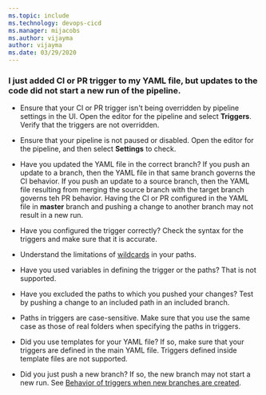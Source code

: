 ```yaml
---
ms.topic: include
ms.technology: devops-cicd
ms.manager: mijacobs
ms.author: vijayma
author: vijayma
ms.date: 03/29/2020
---
```


### I just added CI or PR trigger to my YAML file, but updates to the code did not start a new run of the pipeline.

* Ensure that your CI or PR trigger isn't being overridden by pipeline settings in the UI. Open the editor for the pipeline and select **Triggers**. Verify that the triggers are not overridden.

* Ensure that your pipeline is not paused or disabled. Open the editor for the pipeline, and then select **Settings** to check.

* Have you updated the YAML file in the correct branch? If you push an update to a branch, then the YAML file in that same branch governs the CI behavior. If you push an update to a source branch, then the YAML file resulting from merging the source branch with the target branch governs teh PR behavior. Having the CI or PR configured in the YAML file in **master** branch and pushing a change to another branch may not result in a new run.

* Have you configured the trigger correctly? Check the syntax for the triggers and make sure that it is accurate.

* Understand the limitations of [wildcards](#wildcards) in your paths.

* Have you used variables in defining the trigger or the paths? That is not supported.

* Have you excluded the paths to which you pushed your changes? Test by pushing a change to an included path in an included branch.

* Paths in triggers are case-sensitive. Make sure that you use the same case as those of real folders when specifying the paths in triggers.

* Did you use templates for your YAML file? If so, make sure that your triggers are defined in the main YAML file. Triggers defined inside template files are not supported.

* Did you just push a new branch? If so, the new branch may not start a new run. See [Behavior of triggers when new branches are created](#behavior-of-triggers-when-new-branches-are-created).
